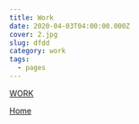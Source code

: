 ```yaml
---
title: Work
date: 2020-04-03T04:00:00.000Z
cover: 2.jpg
slug: dfdd
category: work
tags:
  - pages
---
```

<!--StartFragment-->

[WORK](https://officeromance.tumblr.com/)

<!--EndFragment-->

[Home](https://romanceoffice.com)